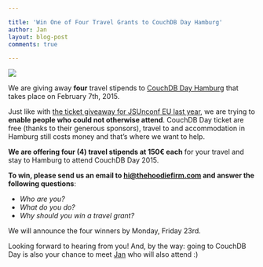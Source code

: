 ```yaml
---

title: 'Win One of Four Travel Grants to CouchDB Day Hamburg'
author: Jan
layout: blog-post
comments: true

---
```


![](http://day.couchdb.org/images/couchdb_day_hamburg.png)

We are giving away **four** travel stipends to [CouchDB Day Hamburg](http://day.couchdb.org "CouchDB Day 2015 in Hamburg") that takes place on February 7th, 2015.

Just like with [the ticket giveaway for JSUnconf EU last year](http://hood.ie/blog/team-hoodie-gives-away-two-tickets-for-jsunconf-eu.html), we are trying to **enable people who could not otherwise attend**. CouchDB Day ticket are free (thanks to their generous sponsors), travel to and accommodation in Hamburg still costs money and that’s where we want to help.

**We are offering four (4) travel stipends at 150€ each** for your travel and stay to Hamburg to attend CouchDB Day 2015.

**To win, please send us an email to [hi@thehoodiefirm.com](mailto:&#x68;&#x69;&#x40;&#x74;&#x68;&#x65;&#x68;&#x6F;&#x6F;&#x64;&#x69;&#x65;&#x66;&#x69;&#x72;&#x6D;&#x2E;&#x63;&#x6F;&#x6D;) and answer the following questions**:

- *Who are you?*
- *What do you do?*
- *Why should you win a travel grant?*

We will announce the four winners by Monday, Friday 23rd.

Looking forward to hearing from you! And, by the way: going to CouchDB Day is also your chance to meet <a href="https://twitter.com/janl">Jan</a> who will also attend :)
